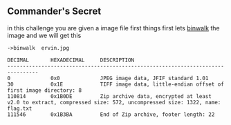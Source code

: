 ## Commander's Secret

in this challenge you are given a image file first things first lets [binwalk](https://github.com/ReFirmLabs/binwalk/tree/master) the image and we will get this 
```
->binwalk  ervin.jpg

DECIMAL       HEXADECIMAL     DESCRIPTION
--------------------------------------------------------------------------------
0             0x0             JPEG image data, JFIF standard 1.01
30            0x1E            TIFF image data, little-endian offset of first image directory: 8
110814        0x1B0DE         Zip archive data, encrypted at least v2.0 to extract, compressed size: 572, uncompressed size: 1322, name: flag.txt
111546        0x1B3BA         End of Zip archive, footer length: 22

```
